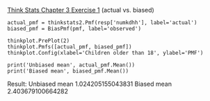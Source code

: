 [Think Stats Chapter 3 Exercise 1](http://greenteapress.com/thinkstats2/html/thinkstats2004.html#toc31) (actual vs. biased)

```{python}
actual_pmf = thinkstats2.Pmf(resp['numkdhh'], label='actual')
biased_pmf = BiasPmf(pmf, label='observed')

thinkplot.PrePlot(2)
thinkplot.Pmfs([actual_pmf, biased_pmf])
thinkplot.Config(xlabel='Children older than 18', ylabel='PMF')

print('Unbiased mean', actual_pmf.Mean())
print('Biased mean', biased_pmf.Mean())
```
Result:
Unbiased mean 1.024205155043831
Biased mean 2.403679100664282

